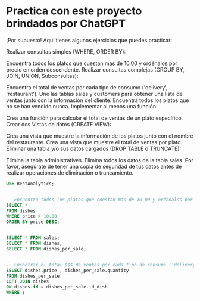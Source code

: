 # Practica con este proyecto brindados por ChatGPT

¡Por supuesto! Aquí tienes algunos ejercicios que puedes practicar:

Realizar consultas simples (WHERE, ORDER BY):

Encuentra todos los platos que cuestan más de 10.00 y ordénalos por precio en orden descendente.
Realizar consultas complejas (GROUP BY, JOIN, UNION, Subconsultas):

Encuentra el total de ventas por cada tipo de consumo ('delivery', 'restaurant').
Une las tablas sales y customers para obtener una lista de ventas junto con la información del cliente.
Encuentra todos los platos que no se han vendido nunca.
Implementar al menos una función:

Crea una función para calcular el total de ventas de un plato específico.
Crear dos Vistas de datos (CREATE VIEW):

Crea una vista que muestre la información de los platos junto con el nombre del restaurante.
Crea una vista que muestre el total de ventas por plato.
Eliminar una tabla y/o sus datos cargados (DROP TABLE o TRUNCATE):

Elimina la tabla administratives.
Elimina todos los datos de la tabla sales.
Por favor, asegúrate de tener una copia de seguridad de tus datos antes de realizar operaciones de eliminación o truncamiento.

```SQL
USE RestAnalytics;


-- Encuentra todos los platos que cuestan más de 10.00 y ordénalos por percio en orden descendiente.
SELECT * 
FROM dishes
WHERE price > 10.00
ORDER BY price DESC;


SELECT * FROM sales;
SELECT * FROM dishes;
SELECT * FROM dishes_per_sale;


-- Encontrar el total $$$ de ventas por cada tipo de consumo ('delivery', 'restaurant').
SELECT dishes.price , dishes_per_sale.quantity
FROM dishes_per_sale
LEFT JOIN dishes
ON dishes.id = dishes_per_sale.id_dish
WHERE ; 
```